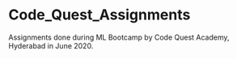# Code_Quest_Assignments
Assignments done during ML Bootcamp by Code Quest Academy, Hyderabad in June 2020.
